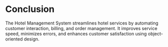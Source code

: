 # Conclusion

The Hotel Management System streamlines hotel services by automating customer interaction, billing, and order management. It improves service speed, minimizes errors, and enhances customer satisfaction using object-oriented design.
